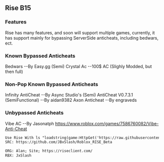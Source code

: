 ## Rise B15

### Features

Rise has many features, and soon will support multiple games, currently, it has support mainly for bypassing ServerSide anticheats, including bedwars, ect.

### Known Bypassed Anticheats

Bedwars --By Easy.gg (Semi) 
Crystal Ac --100$ AC (Slighly Modded, but then full)

### Non-Pop Known Bypassed Anticheats

Infinity AntiCheat --By Async Studio's (Semi)
AntiCheat V0.7.3.1 (SemiFunctional) --By aidan9382
Axon Anticheat --By engraveds

### Unbypassed Anticheats

Vibe AC --By Jasonatph https://www.roblox.com/games/7586760082/Vibe-Anti-Cheat

```markdown
Use Rise With ls "loadstring(game:HttpGet('https://raw.githubusercontent.com/JBxSlash/Roblox_RISE_Beta/main/RISE_KeySys.lua'))()"
SRC: https://github.com/JBxSlash/Roblox_RISE_Beta

ORG: Alan; Site; https://riseclient.com/
RBX: JxSlash
```
